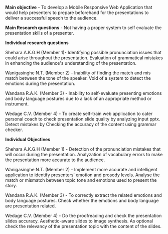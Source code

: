 **Main objective** - To develop a Mobile Responsive Web Application that would help presenters to prepare beforehand for the presentations to deliver a successful speech to the audience.

**Main Research questions** - Not having a proper system to self evaluate the presentation skills of a presenter. 

**Individual research questions**

Shehara A.K.G.H (Member 1)- Identifying possible pronunciation issues that could arise throughout the presentation.
Evaluation of grammatical mistakes in enhancing the audience's understanding of the presentation. 

Wanigasinghe N.T. (Member 2) - Inability of finding the match and mis match between the tone of the speaker.
Void of a system to detect the emotions during the presentation.

Wandana R.A.K. (Member 3) - Inability to self-evaluate presenting emotions and body language postures due to a lack of an appropriate method or instrument.

Wedage C.V. (Member 4) - To create self-train web application to cater personal coach to check presentation slide quality by analyzing input pptx.
Detect mistakes by Checking the accuracy of the content using grammar checker.


**Individual Objectives**

Shehara A.K.G.H (Member 1) - Detection of the pronunciation mistakes that will occur during the presentation.
Analyzation of vocabulary errors to make the presentation more accurate to the audience.

Wanigasinghe N.T. (Member 2) - Implement more accurate and intelligent application to identify presenters’ emotion and prosody levels.
Analyse the match or mismatch between topic tone and emotions used to present the story.

Wandana R.A.K. (Member 3) - To correctly extract the related emotions and body language postures.
Check whether the emotions and body language are presentation related. 

Wedage C.V. (Member 4) - Do the proofreading and check the presentation slides accuracy.
Aesthetic-aware slides to image synthesis.
As optional check the relevancy of the presentation topic with the content of the slides.
